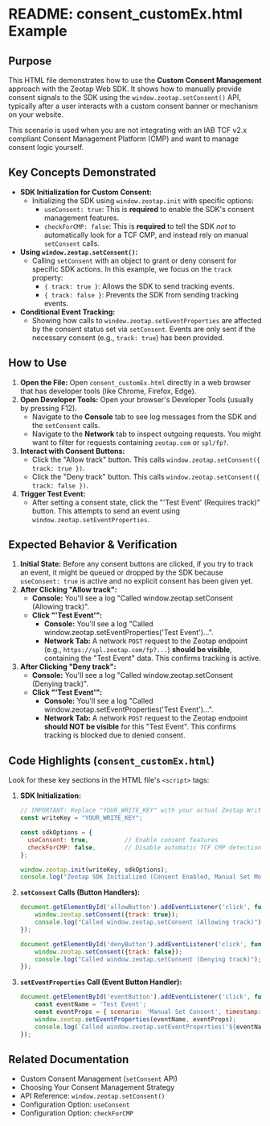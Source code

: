 # README: consent_customEx.html Example

## Purpose

This HTML file demonstrates how to use the **Custom Consent Management** approach with the Zeotap Web SDK. It shows how to manually provide consent signals to the SDK using the `window.zeotap.setConsent()` API, typically after a user interacts with a custom consent banner or mechanism on your website.

This scenario is used when you are not integrating with an IAB TCF v2.x compliant Consent Management Platform (CMP) and want to manage consent logic yourself.

## Key Concepts Demonstrated

*   **SDK Initialization for Custom Consent:**
    *   Initializing the SDK using `window.zeotap.init` with specific options:
        *   `useConsent: true`: This is **required** to enable the SDK's consent management features.
        *   `checkForCMP: false`: This is **required** to tell the SDK *not* to automatically look for a TCF CMP, and instead rely on manual `setConsent` calls.
*   **Using `window.zeotap.setConsent()`:**
    *   Calling `setConsent` with an object to grant or deny consent for specific SDK actions. In this example, we focus on the `track` property:
        *   `{ track: true }`: Allows the SDK to send tracking events.
        *   `{ track: false }`: Prevents the SDK from sending tracking events.
*   **Conditional Event Tracking:**
    *   Showing how calls to `window.zeotap.setEventProperties` are affected by the consent status set via `setConsent`. Events are only sent if the necessary consent (e.g., `track: true`) has been provided.

## How to Use

1.  **Open the File:** Open `consent_customEx.html` directly in a web browser that has developer tools (like Chrome, Firefox, Edge).
2.  **Open Developer Tools:** Open your browser's Developer Tools (usually by pressing F12).
    *   Navigate to the **Console** tab to see log messages from the SDK and the `setConsent` calls.
    *   Navigate to the **Network** tab to inspect outgoing requests. You might want to filter for requests containing `zeotap.com` or `spl/fp?`.
3.  **Interact with Consent Buttons:**
    *   Click the "Allow track" button. This calls `window.zeotap.setConsent({ track: true })`.
    *   Click the "Deny track" button. This calls `window.zeotap.setConsent({ track: false })`.
4.  **Trigger Test Event:**
    *   After setting a consent state, click the "'Test Event' (Requires track)" button. This attempts to send an event using `window.zeotap.setEventProperties`.

## Expected Behavior & Verification

1.  **Initial State:** Before any consent buttons are clicked, if you try to track an event, it might be queued or dropped by the SDK because `useConsent: true` is active and no explicit consent has been given yet.
2.  **After Clicking "Allow track":**
    *   **Console:** You'll see a log "Called window.zeotap.setConsent (Allowing track)".
    *   **Click "'Test Event'":**
        *   **Console:** You'll see a log "Called window.zeotap.setEventProperties('Test Event')...".
        *   **Network Tab:** A network `POST` request to the Zeotap endpoint (e.g., `https://spl.zeotap.com/fp?...`) **should be visible**, containing the "Test Event" data. This confirms tracking is active.
3.  **After Clicking "Deny track":**
    *   **Console:** You'll see a log "Called window.zeotap.setConsent (Denying track)".
    *   **Click "'Test Event'":**
        *   **Console:** You'll see a log "Called window.zeotap.setEventProperties('Test Event')...".
        *   **Network Tab:** A network `POST` request to the Zeotap endpoint **should NOT be visible** for this "Test Event". This confirms tracking is blocked due to denied consent.

## Code Highlights (`consent_customEx.html`)

Look for these key sections in the HTML file's `<script>` tags:

1.  **SDK Initialization:**
    ```javascript
    // IMPORTANT: Replace "YOUR_WRITE_KEY" with your actual Zeotap Write Key
    const writeKey = "YOUR_WRITE_KEY";

    const sdkOptions = {
      useConsent: true,          // Enable consent features
      checkForCMP: false,        // Disable automatic TCF CMP detection
    };

    window.zeotap.init(writeKey, sdkOptions);
    console.log("Zeotap SDK Initialized (Consent Enabled, Manual Set Mode).");
    ```

2.  **`setConsent` Calls (Button Handlers):**
    ```javascript
    document.getElementById('allowButton').addEventListener('click', function() {
        window.zeotap.setConsent({track: true});
        console.log("Called window.zeotap.setConsent (Allowing track)");
    });

    document.getElementById('denyButton').addEventListener('click', function() {
        window.zeotap.setConsent({track: false});
        console.log("Called window.zeotap.setConsent (Denying track)");
    });
    ```

3.  **`setEventProperties` Call (Event Button Handler):**
    ```javascript
    document.getElementById('eventButton').addEventListener('click', function() {
        const eventName = 'Test Event';
        const eventProps = { scenario: 'Manual Set Consent', timestamp: Date.now() };
        window.zeotap.setEventProperties(eventName, eventProps);
        console.log(`Called window.zeotap.setEventProperties('${eventName}') with:`, eventProps);
    });
    ```

## Related Documentation

*   Custom Consent Management (`setConsent` API)
*   Choosing Your Consent Management Strategy
*   API Reference: `window.zeotap.setConsent()`
*   Configuration Option: `useConsent`
*   Configuration Option: `checkForCMP`
